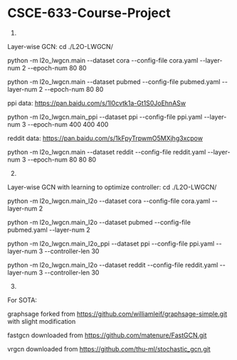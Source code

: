 # CSCE-633-Course-Project

1.

Layer-wise GCN: cd ./L2O-LWGCN/

python -m l2o_lwgcn.main --dataset cora --config-file cora.yaml --layer-num 2 --epoch-num 80 80

python -m l2o_lwgcn.main --dataset pubmed --config-file pubmed.yaml --layer-num 2 --epoch-num 80 80

ppi data: https://pan.baidu.com/s/1l0cvtk1a-Gt1S0JoEhnASw

python -m l2o_lwgcn.main_ppi --dataset ppi --config-file ppi.yaml --layer-num 3 --epoch-num 400 400 400

reddit data: https://pan.baidu.com/s/1kFpyTrpwmO5MXjhg3xcpow

python -m l2o_lwgcn.main --dataset reddit --config-file reddit.yaml --layer-num 3 --epoch-num 80 80 80

2.

Layer-wise GCN with learning to optimize controller: cd ./L2O-LWGCN/

python -m l2o_lwgcn.main_l2o --dataset cora --config-file cora.yaml --layer-num 2

python -m l2o_lwgcn.main_l2o --dataset pubmed --config-file pubmed.yaml --layer-num 2

python -m l2o_lwgcn.main_l2o_ppi --dataset ppi --config-file ppi.yaml --layer-num 3 --controller-len 30

python -m l2o_lwgcn.main_l2o --dataset reddit --config-file reddit.yaml --layer-num 3 --controller-len 30

3.

For SOTA:

graphsage forked from https://github.com/williamleif/graphsage-simple.git with slight modification

fastgcn downloaded from https://github.com/matenure/FastGCN.git

vrgcn downloaded from https://github.com/thu-ml/stochastic_gcn.git
